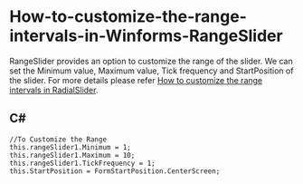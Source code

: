# How-to-customize-the-range-intervals-in-Winforms-RangeSlider
RangeSlider provides an option to customize the range of the slider. We can set the Minimum value, Maximum value, Tick frequency and StartPosition of the slider. For more details please refer [How to customize the range intervals in RadialSlider](https://www.syncfusion.com/kb/11866/how-to-bind-selecteditem-property-of-sfcombobox-to-another-property).

## C#
    //To Customize the Range
    this.rangeSlider1.Minimum = 1;
    this.rangeSlider1.Maximum = 10;
    this.rangeSlider1.TickFrequency = 1;
    this.StartPosition = FormStartPosition.CenterScreen;
